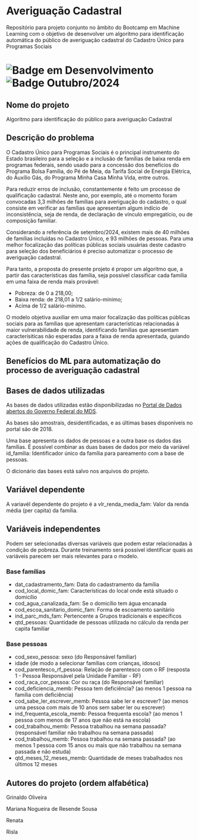 # Averiguação Cadastral
Repositório para projeto conjunto no âmbito do Bootcamp em Machine Learning com o objetivo de desenvolver um algoritmo para identificação automática do público de averiguação cadastral do Cadastro Único para Programas Sociais

# ![Badge em Desenvolvimento](http://img.shields.io/static/v1?label=STATUS&message=EM_DESENVOLVIMENTO&color=GREEN&style=for-the-badge) ![Badge Outubro/2024](http://img.shields.io/static/v1?label=DATA&message=Outubro/2024&color=blue&style=for-the-badge)

## Nome do projeto
Algoritmo para identificação do público para averiguação Cadastral

## Descrição do problema 
O Cadastro Único para Programas Sociais é o principal instrumento do Estado brasileiro para a seleção e a inclusão de famílias de baixa renda em programas federais, sendo usado para a concessão dos benefícios do Programa Bolsa Família, do Pé de Meia, da Tarifa Social de Energia Elétrica, do Auxílio Gás, do Programa Minha Casa Minha Vida, entre outros. 

Para reduzir erros de inclusão, constantemente é feito um processo de qualificação cadastral. Neste ano, por exemplo, até o momento foram convocadas 3,3 milhões de famílias para averiguação do cadastro, o qual consiste em verificar as famílias que apresentam algum indício de inconsistência, seja de renda, de declaração de vínculo empregatício, ou de composição familiar.

Considerando a referência de setembro/2024, existem mais de 40 milhões de famílias incluídas no Cadastro Único, e 93 milhões de pessoas. Para uma melhor focalização das políticas públicas sociais usuárias deste cadastro para seleção dos beneficiários é preciso automatizar o processo de averiguação cadastral.

Para tanto, a proposta do presente projeto é propor um algoritmo que, a partir das características das família, seja possível classificar cada família em uma faixa de renda mais provável:
* Pobreza: de 0 a 218,00;
* Baixa renda: de 218,01 a 1/2 salário-mínimo;
* Acima de 1/2 salário-mínimo.
  
O modelo objetiva auxiliar em uma maior focalização das políticas públicas sociais para as famílias que apresentam características relacionadas à maior vulnerabilidade de renda, identificando famílias que apresentam caracterísiticas não esperadas para a faixa de renda apresentada, guiando ações de qualificação do Cadastro Único.

## Benefícios do ML para automatização do processo de averiguação cadastral


## Bases de dados utilizadas
As bases de dados utilizadas estão disponibilizadas no <a href="https://dados.gov.br/dados/conjuntos-dados/microdados-amostrais-do-cadastro-unico)">Portal de Dados abertos do Governo Federal do MDS</a>.

As bases são amostrais, desidentificadas, e as últimas bases disponíveis no portal são de 2018.

Uma base apresenta os dados de pessoas e a outra base os dados das famílias. É possível combinar as duas bases de dados por meio da variável id_familia: Identificador único da família para pareamento com a base de pessoas.

O dicionário das bases está salvo nos arquivos do projeto.

## Variável dependente
A variavél dependente do projeto é a vlr_renda_media_fam: Valor da renda média (per capita) da família.

## Variáveis independentes
Podem ser selecionadas diversas variáveis que podem estar relacionadas à condição de pobreza. Durante treinamento será possível identificar quais as variáveis parecem ser mais relevantes para o modelo.

### Base famílias

* dat_cadastramento_fam: Data do cadastramento da família
* cod_local_domic_fam: Características do local onde está situado o domicílio
* cod_agua_canalizada_fam: Se o domicílio tem água encanada
* cod_escoa_sanitario_domic_fam: Forma de escoamento sanitário
* ind_parc_mds_fam: Pertencente a Grupos tradicionais e específicos
* qtd_pessoas: Quantidade de pessoas utilizada no cálculo da renda per capita familiar

### Base pessoas

* cod_sexo_pessoa: sexo (do Responsável familiar)
* idade (de modo a selecionar famílias com crianças, idosos)
* cod_parentesco_rf_pessoa: Relação de parentesco com o RF (resposta 1 -  Pessoa Responsável pela Unidade Familiar - RF)
* cod_raca_cor_pessoa: Cor ou raça (do Responsável familiar)
* cod_deficiencia_memb: Pessoa tem deficiência? (ao menos 1 pessoa na família com deficiência)
* cod_sabe_ler_escrever_memb: Pessoa sabe ler e escrever? (ao menos uma pessoa com mais de 10 anos sem saber ler ou escrever)
* ind_frequenta_escola_memb: Pessoa frequenta escola? (ao menos 1 pessoa com menos de 17 anos que não está na escola)
* cod_trabalhou_memb: Pessoa trabalhou na semana passada? (responsável familiar não trabalhou na semana passada)
* cod_trabalhou_memb: Pessoa trabalhou na semana passada? (ao menos 1 pessoa com 15 anos ou mais que não trabalhou na semana passada e não estuda)
* qtd_meses_12_meses_memb: Quantidade de meses trabalhados nos últimos 12 meses

## Autores do projeto (ordem alfabética)
Grinaldo Oliveira

Mariana Nogueira de Resende Sousa

Renata

Risla

